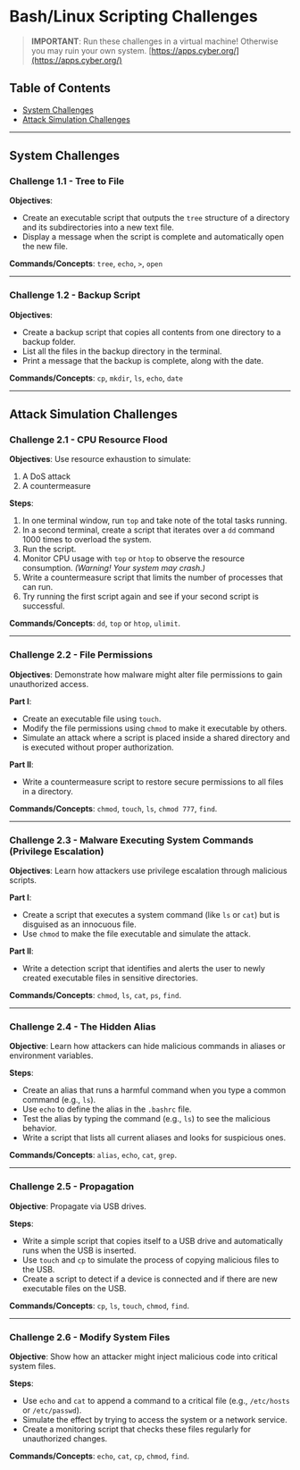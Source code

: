 # Bash/Linux Scripting Challenges 

> **IMPORTANT**: Run these challenges in a virtual machine! Otherwise you may ruin your own system.
> [https://apps.cyber.org/](https://apps.cyber.org/)

## Table of Contents
- [System Challenges](#System-Challenges)
- [Attack Simulation Challenges](#Attack-Simulation-Challenges)

---

## System Challenges 

### Challenge 1.1 - Tree to File

**Objectives**:  
- Create an executable script that outputs the `tree` structure of a directory and its subdirectories into a new text file. 
- Display a message when the script is complete and automatically open the new file.

**Commands/Concepts**: `tree`, `echo`, `>`, `open`

---

### Challenge 1.2 - Backup Script  

**Objectives**:  
- Create a backup script that copies all contents from one directory to a backup folder. 
- List all the files in the backup directory in the terminal. 
- Print a message that the backup is complete, along with the date.

**Commands/Concepts**: `cp`, `mkdir`, `ls`, `echo`, `date` 

---

## Attack Simulation Challenges

### Challenge 2.1 - CPU Resource Flood

**Objectives**: Use resource exhaustion to simulate:
1. A DoS attack
2. A countermeasure

**Steps**:
1. In one terminal window, run `top` and take note of the total tasks running.
2. In a second terminal, create a script that iterates over a `dd` command 1000 times to overload the system.
3. Run the script.
4. Monitor CPU usage with `top` or `htop` to observe the resource consumption. *(Warning! Your system may crash.)*
5. Write a countermeasure script that limits the number of processes that can run.
6. Try running the first script again and see if your second script is successful. 

**Commands/Concepts**: `dd`, `top` or `htop`, `ulimit`.

---

### Challenge 2.2 - File Permissions

**Objectives**: Demonstrate how malware might alter file permissions to gain unauthorized access.

**Part I**:  
- Create an executable file using `touch`.
- Modify the file permissions using `chmod` to make it executable by others.
- Simulate an attack where a script is placed inside a shared directory and is executed without proper authorization.

**Part II**:  
- Write a countermeasure script to restore secure permissions to all files in a directory.

**Commands/Concepts**: `chmod`, `touch`, `ls`, `chmod 777`, `find`.

---

### Challenge 2.3 - Malware Executing System Commands (Privilege Escalation)

**Objectives**: Learn how attackers use privilege escalation through malicious scripts.

**Part I**:  
- Create a script that executes a system command (like `ls` or `cat`) but is disguised as an innocuous file.
- Use `chmod` to make the file executable and simulate the attack.

**Part II**:  
- Write a detection script that identifies and alerts the user to newly created executable files in sensitive directories.

**Commands/Concepts**: `chmod`, `ls`, `cat`, `ps`, `find`.

---

### Challenge 2.4 - The Hidden Alias

**Objective**: Learn how attackers can hide malicious commands in aliases or environment variables.

**Steps**:
- Create an alias that runs a harmful command when you type a common command (e.g., `ls`).
- Use `echo` to define the alias in the `.bashrc` file.
- Test the alias by typing the command (e.g., `ls`) to see the malicious behavior.
- Write a script that lists all current aliases and looks for suspicious ones.

**Commands/Concepts**: `alias`, `echo`, `cat`, `grep`.

---

### Challenge 2.5 - Propagation

**Objective**: Propagate via USB drives.

**Steps**:
- Write a simple script that copies itself to a USB drive and automatically runs when the USB is inserted.
- Use `touch` and `cp` to simulate the process of copying malicious files to the USB.
- Create a script to detect if a device is connected and if there are new executable files on the USB.

**Commands/Concepts**: `cp`, `ls`, `touch`, `chmod`, `find`.

---

### Challenge 2.6 - Modify System Files

**Objective**: Show how an attacker might inject malicious code into critical system files.

**Steps**:
- Use `echo` and `cat` to append a command to a critical file (e.g., `/etc/hosts` or `/etc/passwd`).
- Simulate the effect by trying to access the system or a network service.
- Create a monitoring script that checks these files regularly for unauthorized changes.

**Commands/Concepts**: `echo`, `cat`, `cp`, `chmod`, `find`.
